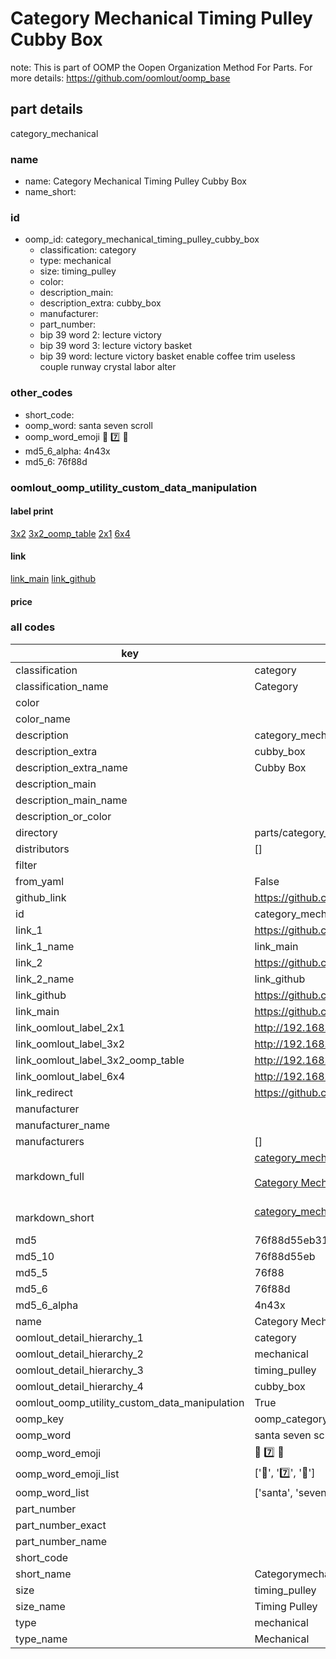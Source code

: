# Category Mechanical Timing Pulley Cubby Box  

note: This is part of OOMP the Oopen Organization Method For Parts. For more details: https://github.com/oomlout/oomp_base

##  part details
  



category_mechanical



### name
* name: Category Mechanical Timing Pulley Cubby Box
* name_short: 
### id
* oomp_id: category_mechanical_timing_pulley_cubby_box
  * classification: category
  * type: mechanical
  * size: timing_pulley
  * color: 
  * description_main: 
  * description_extra: cubby_box
  * manufacturer: 
  * part_number: 
  * bip 39 word 2: lecture victory
  * bip 39 word 3: lecture victory basket
  * bip 39 word: lecture victory basket enable coffee trim useless couple runway crystal labor alter

### other_codes
* short_code: 
* oomp_word: santa seven scroll
* oomp_word_emoji :santa: :seven: :scroll:
* md5_6_alpha: 4n43x
* md5_6: 76f88d






### oomlout_oomp_utility_custom_data_manipulation
#### label print
[3x2](http://192.168.1.245:1112/?label=oomp%204n43x)
[3x2_oomp_table](http://192.168.1.108:1112/?label=oomp%204n43x)
[2x1](http://192.168.1.242:1112/?label=oomp%204n43x)
[6x4](http://192.168.1.55:1112/?label=oomp%204n43x)    

#### link

[link_main](https://github.com/oomlout/oomlout_oomp_version_1_messy/tree/main/parts/category_mechanical_timing_pulley_cubby_box) [link_github](https://github.com/oomlout/oomlout_oomp_version_1_messy/tree/main/parts/category_mechanical_timing_pulley_cubby_box)                             

#### price







### all codes 
| key | value |  
| --- | --- |  
| classification | category |  
| classification_name | Category |  
| color |  |  
| color_name |  |  
| description | category_mechanical |  
| description_extra | cubby_box |  
| description_extra_name | Cubby Box |  
| description_main |  |  
| description_main_name |  |  
| description_or_color |   |  
| directory | parts/category_mechanical_timing_pulley_cubby_box |  
| distributors | [] |  
| filter |  |  
| from_yaml | False |  
| github_link | https://github.com/oomlout/oomlout_oomp_part_src/tree/main/parts/category_mechanical_timing_pulley_cubby_box |  
| id | category_mechanical_timing_pulley_cubby_box |  
| link_1 | https://github.com/oomlout/oomlout_oomp_version_1_messy/tree/main/parts/category_mechanical_timing_pulley_cubby_box |  
| link_1_name | link_main |  
| link_2 | https://github.com/oomlout/oomlout_oomp_version_1_messy/tree/main/parts/category_mechanical_timing_pulley_cubby_box |  
| link_2_name | link_github |  
| link_github | https://github.com/oomlout/oomlout_oomp_version_1_messy/tree/main/parts/category_mechanical_timing_pulley_cubby_box |  
| link_main | https://github.com/oomlout/oomlout_oomp_version_1_messy/tree/main/parts/category_mechanical_timing_pulley_cubby_box |  
| link_oomlout_label_2x1 | http://192.168.1.242:1112/?label=oomp%204n43x |  
| link_oomlout_label_3x2 | http://192.168.1.245:1112/?label=oomp%204n43x |  
| link_oomlout_label_3x2_oomp_table | http://192.168.1.108:1112/?label=oomp%204n43x |  
| link_oomlout_label_6x4 | http://192.168.1.55:1112/?label=oomp%204n43x |  
| link_redirect | https://github.com/oomlout/oomlout_oomp_version_1_messy/tree/main/parts/category_mechanical_timing_pulley_cubby_box |  
| manufacturer |  |  
| manufacturer_name |  |  
| manufacturers | [] |  
| markdown_full | [category_mechanical_timing_pulley_cubby_box](none)<br>[](none)<br>[Category Mechanical Timing Pulley Cubby Box](none)<br><br> |  
| markdown_short | [category_mechanical_timing_pulley_cubby_box](none)<br><br> |  
| md5 | 76f88d55eb313e03a2969494267cebf8 |  
| md5_10 | 76f88d55eb |  
| md5_5 | 76f88 |  
| md5_6 | 76f88d |  
| md5_6_alpha | 4n43x |  
| name | Category Mechanical Timing Pulley Cubby Box |  
| oomlout_detail_hierarchy_1 | category |  
| oomlout_detail_hierarchy_2 | mechanical |  
| oomlout_detail_hierarchy_3 | timing_pulley |  
| oomlout_detail_hierarchy_4 | cubby_box |  
| oomlout_oomp_utility_custom_data_manipulation | True |  
| oomp_key | oomp_category_mechanical_timing_pulley_cubby_box |  
| oomp_word | santa seven scroll |  
| oomp_word_emoji | :santa: :seven: :scroll: |  
| oomp_word_emoji_list | [':santa:', ':seven:', ':scroll:'] |  
| oomp_word_list | ['santa', 'seven', 'scroll'] |  
| part_number |  |  
| part_number_exact |  |  
| part_number_name |  |  
| short_code |  |  
| short_name | Categorymechanical |  
| size | timing_pulley |  
| size_name | Timing Pulley |  
| type | mechanical |  
| type_name | Mechanical |  
